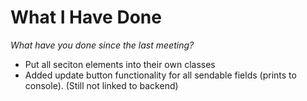 # What I Have Done
*What have you done since the last meeting?*

- Put all seciton elements into their own classes
- Added update button functionality for all sendable fields (prints to console). (Still not linked to backend)